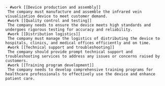    - #work [[Device production and assembly]]
     The company must manufacture and assemble the infrared vein visualization device to meet customer demand.
     #work [[Quality control and testing]]
     The company needs to ensure the device meets high standards and undergoes rigorous testing for accuracy and reliability.
     #work [[Distribution logistics]]
     The company must manage the logistics of distributing the device to hospitals, clinics, and medical offices efficiently and on time.
     #work [[Technical support and troubleshooting]]
     The company should provide prompt technical support and troubleshooting services to address any issues or concerns raised by customers.
     #work [[Training program development]]
     The company needs to develop comprehensive training programs for healthcare professionals to effectively use the device and enhance patient care.

